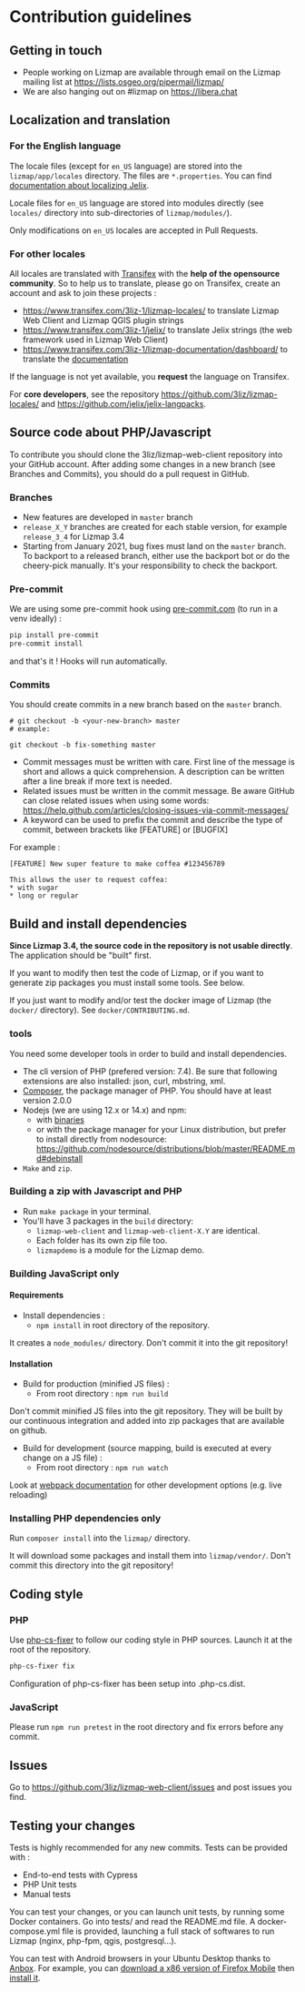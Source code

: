 # Contribution guidelines

## Getting in touch

- People working on Lizmap are available through email on the Lizmap mailing list
at https://lists.osgeo.org/pipermail/lizmap/
- We are also hanging out on #lizmap on https://libera.chat

## Localization and translation

### For the English language

The locale files (except for `en_US` language) are stored into the `lizmap/app/locales` directory.
The files are `*.properties`. You can find [documentation about localizing Jelix](https://docs.jelix.org/en/manual-1.6/locales).

Locale files for `en_US` language are stored into modules directly (see `locales/`
directory into sub-directories of `lizmap/modules/`).

Only modifications on `en_US` locales are accepted in Pull Requests.

### For other locales

All locales are translated with [Transifex](https://www.transifex.com/) with the **help of the opensource community**.
So to help us to translate, please go on Transifex, create an account and ask to join these projects :

- https://www.transifex.com/3liz-1/lizmap-locales/  to translate Lizmap Web Client and Lizmap QGIS plugin strings
- https://www.transifex.com/3liz-1/jelix/ to translate Jelix strings (the web framework used in Lizmap Web Client)
- https://www.transifex.com/3liz-1/lizmap-documentation/dashboard/ to translate the [documentation](https://docs.lizmap.com)

If the language is not yet available, you **request** the language on Transifex.

For **core developers**, see the repository https://github.com/3liz/lizmap-locales/
and https://github.com/jelix/jelix-langpacks.

## Source code about PHP/Javascript

To contribute you should clone the 3liz/lizmap-web-client repository into your
GitHub account. After adding some changes in a new branch (see Branches and Commits),
you should do a pull request in GitHub.

### Branches

* New features are developed in `master` branch
* `release_X_Y` branches are created for each stable version, for example `release_3_4` for Lizmap 3.4
* Starting from January 2021, bug fixes must land on the `master` branch. To backport to a released branch,
  either use the backport bot or do the cheery-pick manually. It's your responsibility to check the backport.

### Pre-commit

We are using some pre-commit hook using [pre-commit.com](https://pre-commit.com/) (to run in a venv ideally) :

```bash
pip install pre-commit
pre-commit install
```
and that's it ! Hooks will run automatically.

### Commits

You should create commits in a new branch based on the `master` branch.

```
# git checkout -b <your-new-branch> master
# example:

git checkout -b fix-something master
```

* Commit messages must be written with care. First line of the message is short and allows a quick comprehension.
  A description can be written after a line break if more text is needed.
* Related issues must be written in the commit message. Be aware GitHub can close related issues when using
  some words: https://help.github.com/articles/closing-issues-via-commit-messages/
* A keyword can be used to prefix the commit and describe the type of commit, between brackets like [FEATURE]
  or [BUGFIX]

For example :

```
[FEATURE] New super feature to make coffea #123456789

This allows the user to request coffea:
* with sugar
* long or regular
```

## Build and install dependencies

**Since Lizmap 3.4, the source code in the repository is not usable directly**.
The application should be "built" first.

If you want to modify then test the code of Lizmap, or if you want to generate
zip packages you must install some tools. See below.

If you just want to modify and/or test the docker image of Lizmap (the
`docker/` directory). See `docker/CONTRIBUTING.md`.

### tools

You need some developer tools in order to build and install dependencies.

* The cli version of PHP (prefered version: 7.4). Be sure that following extensions are also installed:
  json, curl, mbstring, xml.
* [Composer](http://getcomposer.org), the package manager of PHP. You should have at least version 2.0.0
* Nodejs (we are using 12.x or 14.x) and npm:
  * with [binaries](https://nodejs.org/en/download/)
  * or with the package manager for your Linux distribution, but prefer to install
    directly from nodesource: https://github.com/nodesource/distributions/blob/master/README.md#debinstall
* `Make` and `zip`.


### Building a zip with Javascript and PHP

- Run `make package` in your terminal.
- You'll have 3 packages in the `build` directory:
  - `lizmap-web-client` and `lizmap-web-client-X.Y` are identical.
  - Each folder has its own zip file too.
  - `lizmapdemo` is a module for the Lizmap demo.

### Building JavaScript only

#### Requirements

* Install dependencies :
    * `npm install` in root directory of the repository.

It creates a `node_modules/` directory. Don't commit it into the git repository!


#### Installation

* Build for production (minified JS files) :
    * From root directory :
`npm run build`

Don't commit minified JS files into the git repository. They will be built by our
continuous integration and added into zip packages that are available on github.

* Build for development (source mapping, build is executed at every change on a JS file) :
    * From root directory :
`npm run watch`

Look at [webpack documentation](https://webpack.js.org/guides/development/) for other development options (e.g. live reloading)

### Installing PHP dependencies only

Run `composer install` into the `lizmap/` directory.

It will download some packages and install them into `lizmap/vendor/`.
Don't commit this directory into the git repository!

## Coding style

### PHP

Use [php-cs-fixer](https://cs.symfony.com/) to follow our coding style in PHP sources.
Launch it at the root of the repository.

```bash
php-cs-fixer fix
```

Configuration of php-cs-fixer has been setup into .php-cs.dist.

### JavaScript

Please run `npm run pretest` in the root directory and fix errors before any commit.

## Issues

Go to https://github.com/3liz/lizmap-web-client/issues and post issues you find.

## Testing your changes

Tests is highly recommended for any new commits. Tests can be provided with :
* End-to-end tests with Cypress
* PHP Unit tests
* Manual tests

You can test your changes, or you can launch unit tests, by running some
Docker containers. Go into tests/ and read the README.md file.
A docker-compose.yml file is provided, launching a full stack of softwares to
run Lizmap (nginx, php-fpm, qgis, postgresql...).

You can test with Android browsers in your Ubuntu Desktop thanks to [Anbox](https://docs.anbox.io/userguide/install.html#install-anbox).
For example, you can [download a x86 version of Firefox Mobile](https://ftp.mozilla.org/pub/mobile/) then
[install it](https://docs.anbox.io/userguide/install_apps.html#install-applications).
